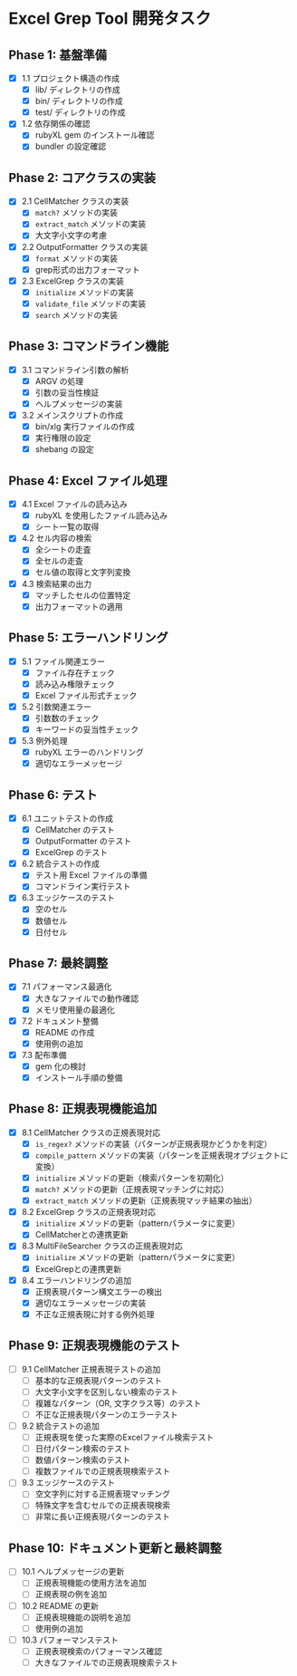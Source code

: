 # Excel Grep Tool 開発タスク

## Phase 1: 基盤準備
- [x] 1.1 プロジェクト構造の作成
  - [x] lib/ ディレクトリの作成
  - [x] bin/ ディレクトリの作成
  - [x] test/ ディレクトリの作成
- [x] 1.2 依存関係の確認
  - [x] rubyXL gem のインストール確認
  - [x] bundler の設定確認

## Phase 2: コアクラスの実装
- [x] 2.1 CellMatcher クラスの実装
  - [x] `match?` メソッドの実装
  - [x] `extract_match` メソッドの実装
  - [x] 大文字小文字の考慮
- [x] 2.2 OutputFormatter クラスの実装
  - [x] `format` メソッドの実装
  - [x] grep形式の出力フォーマット
- [x] 2.3 ExcelGrep クラスの実装
  - [x] `initialize` メソッドの実装
  - [x] `validate_file` メソッドの実装
  - [x] `search` メソッドの実装

## Phase 3: コマンドライン機能
- [x] 3.1 コマンドライン引数の解析
  - [x] ARGV の処理
  - [x] 引数の妥当性検証
  - [x] ヘルプメッセージの実装
- [x] 3.2 メインスクリプトの作成
  - [x] bin/xlg 実行ファイルの作成
  - [x] 実行権限の設定
  - [x] shebang の設定

## Phase 4: Excel ファイル処理
- [x] 4.1 Excel ファイルの読み込み
  - [x] rubyXL を使用したファイル読み込み
  - [x] シート一覧の取得
- [x] 4.2 セル内容の検索
  - [x] 全シートの走査
  - [x] 全セルの走査
  - [x] セル値の取得と文字列変換
- [x] 4.3 検索結果の出力
  - [x] マッチしたセルの位置特定
  - [x] 出力フォーマットの適用

## Phase 5: エラーハンドリング
- [x] 5.1 ファイル関連エラー
  - [x] ファイル存在チェック
  - [x] 読み込み権限チェック
  - [x] Excel ファイル形式チェック
- [x] 5.2 引数関連エラー
  - [x] 引数数のチェック
  - [x] キーワードの妥当性チェック
- [x] 5.3 例外処理
  - [x] rubyXL エラーのハンドリング
  - [x] 適切なエラーメッセージ

## Phase 6: テスト
- [x] 6.1 ユニットテストの作成
  - [x] CellMatcher のテスト
  - [x] OutputFormatter のテスト
  - [x] ExcelGrep のテスト
- [x] 6.2 統合テストの作成
  - [x] テスト用 Excel ファイルの準備
  - [x] コマンドライン実行テスト
- [x] 6.3 エッジケースのテスト
  - [x] 空のセル
  - [x] 数値セル
  - [x] 日付セル

## Phase 7: 最終調整
- [x] 7.1 パフォーマンス最適化
  - [x] 大きなファイルでの動作確認
  - [x] メモリ使用量の最適化
- [x] 7.2 ドキュメント整備
  - [x] README の作成
  - [x] 使用例の追加
- [x] 7.3 配布準備
  - [x] gem 化の検討
  - [x] インストール手順の整備

## Phase 8: 正規表現機能追加
- [x] 8.1 CellMatcher クラスの正規表現対応
  - [x] `is_regex?` メソッドの実装（パターンが正規表現かどうかを判定）
  - [x] `compile_pattern` メソッドの実装（パターンを正規表現オブジェクトに変換）
  - [x] `initialize` メソッドの更新（検索パターンを初期化）
  - [x] `match?` メソッドの更新（正規表現マッチングに対応）
  - [x] `extract_match` メソッドの更新（正規表現マッチ結果の抽出）
- [x] 8.2 ExcelGrep クラスの正規表現対応
  - [x] `initialize` メソッドの更新（patternパラメータに変更）
  - [x] CellMatcherとの連携更新
- [x] 8.3 MultiFileSearcher クラスの正規表現対応
  - [x] `initialize` メソッドの更新（patternパラメータに変更）
  - [x] ExcelGrepとの連携更新
- [x] 8.4 エラーハンドリングの追加
  - [x] 正規表現パターン構文エラーの検出
  - [x] 適切なエラーメッセージの実装
  - [x] 不正な正規表現に対する例外処理

## Phase 9: 正規表現機能のテスト
- [ ] 9.1 CellMatcher 正規表現テストの追加
  - [ ] 基本的な正規表現パターンのテスト
  - [ ] 大文字小文字を区別しない検索のテスト
  - [ ] 複雑なパターン（OR, 文字クラス等）のテスト
  - [ ] 不正な正規表現パターンのエラーテスト
- [ ] 9.2 統合テストの追加
  - [ ] 正規表現を使った実際のExcelファイル検索テスト
  - [ ] 日付パターン検索のテスト
  - [ ] 数値パターン検索のテスト
  - [ ] 複数ファイルでの正規表現検索テスト
- [ ] 9.3 エッジケースのテスト
  - [ ] 空文字列に対する正規表現マッチング
  - [ ] 特殊文字を含むセルでの正規表現検索
  - [ ] 非常に長い正規表現パターンのテスト

## Phase 10: ドキュメント更新と最終調整
- [ ] 10.1 ヘルプメッセージの更新
  - [ ] 正規表現機能の使用方法を追加
  - [ ] 正規表現の例を追加
- [ ] 10.2 README の更新
  - [ ] 正規表現機能の説明を追加
  - [ ] 使用例の追加
- [ ] 10.3 パフォーマンステスト
  - [ ] 正規表現検索のパフォーマンス確認
  - [ ] 大きなファイルでの正規表現検索テスト